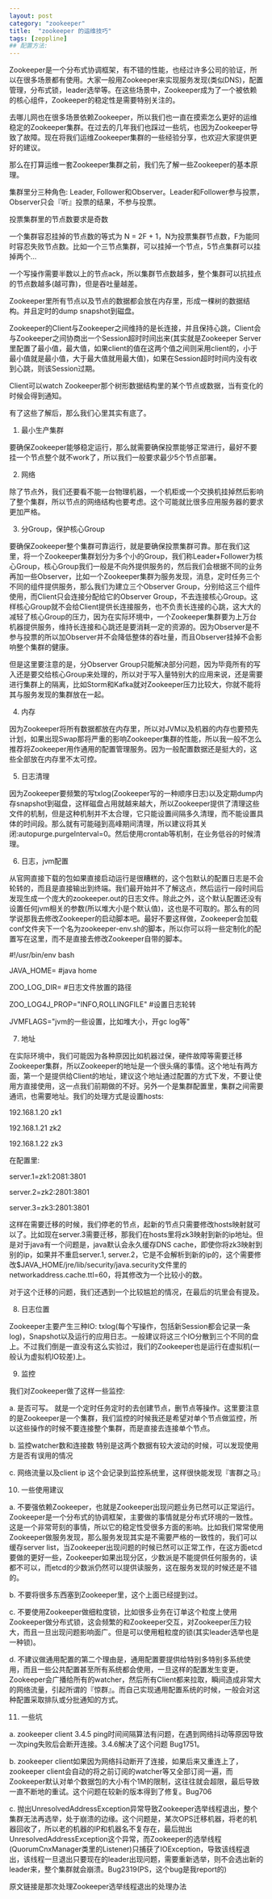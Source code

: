 ```yaml
---
layout: post
category: "zookeeper"
title:  "zookeeper 的运维技巧"
tags: [zeppline]
## 配置方法:
---
```

Zookeeper是一个分布式协调框架，有不错的性能，也经过许多公司的验证，所以在很多场景都有使用。大家一般用Zookeeper来实现服务发现(类似DNS)，配置管理，分布式锁，leader选举等。在这些场景中，Zookeeper成为了一个被依赖的核心组件，Zookeeper的稳定性是需要特别关注的。

去哪儿网也在很多场景依赖Zookeeper，所以我们也一直在摸索怎么更好的运维稳定的Zookeeper集群。在过去的几年我们也踩过一些坑，也因为Zookeeper导致了故障。现在将我们运维Zookeeper集群的一些经验分享，也欢迎大家提供更好的建议。



那么在打算运维一套Zookeeper集群之前，我们先了解一些Zookeeper的基本原理。

集群里分三种角色: Leader, Follower和Observer。Leader和Follower参与投票，Observer只会『听』投票的结果，不参与投票。

投票集群里的节点数要求是奇数

一个集群容忍挂掉的节点数的等式为 N = 2F + 1，N为投票集群节点数，F为能同时容忍失败节点数。比如一个三节点集群，可以挂掉一个节点，5节点集群可以挂掉两个...

一个写操作需要半数以上的节点ack，所以集群节点数越多，整个集群可以抗挂点的节点数越多(越可靠)，但是吞吐量越差。

Zookeeper里所有节点以及节点的数据都会放在内存里，形成一棵树的数据结构。并且定时的dump snapshot到磁盘。

Zookeeper的Client与Zookeeper之间维持的是长连接，并且保持心跳，Client会与Zookeeper之间协商出一个Session超时时间出来(其实就是Zookeeper Server里配置了最小值，最大值，如果client的值在这两个值之间则采用client的，小于最小值就是最小值，大于最大值就用最大值)，如果在Session超时时间内没有收到心跳，则该Session过期。

Client可以watch Zookeeper那个树形数据结构里的某个节点或数据，当有变化的时候会得到通知。



有了这些了解后，那么我们心里其实有底了。



1. 最小生产集群

要确保Zookeeper能够稳定运行，那么就需要确保投票能够正常进行，最好不要挂一个节点整个就不work了，所以我们一般要求最少5个节点部署。



2. 网络

除了节点外，我们还要看不能一台物理机器，一个机柜或一个交换机挂掉然后影响了整个集群，所以节点的网络结构也要考虑。这个可能就比很多应用服务器的要求更加严格。



3. 分Group，保护核心Group

要确保Zookeeper整个集群可靠运行，就是要确保投票集群可靠。那在我们这里，将一个Zookeeper集群划分为多个小的Group，我们称Leader+Follower为核心Group，核心Group我们一般是不向外提供服务的，然后我们会根据不同的业务再加一些Observer，比如一个Zookeeper集群为服务发现，消息，定时任务三个不同的组件提供服务，那么我们为建立三个Observer Group，分别给这三个组件使用，而Client只会连接分配给它的Observer Group，不去连接核心Group。这样核心Group就不会给Client提供长连接服务，也不负责长连接的心跳，这大大的减轻了核心Group的压力，因为在实际环境中，一个Zookeeper集群要为上万台机器提供服务，维持长连接和心跳还是要消耗一定的资源的。因为Observer是不参与投票的所以加Observer并不会降低整体的吞吐量，而且Observer挂掉不会影响整个集群的健康。

但是这里要注意的是，分Observer Group只能解决部分问题，因为毕竟所有的写入还是要交给核心Group来处理的，所以对于写入量特别大的应用来说，还是需要进行集群上的隔离，比如Storm和Kafka就对Zookeeper压力比较大，你就不能将其与服务发现的集群放在一起。



4. 内存

因为Zookeeper将所有数据都放在内存里，所以对JVM以及机器的内存也要预先计划，如果出现Swap那将严重的影响Zookeeper集群的性能，所以我一般不怎么推荐将Zookeeper用作通用的配置管理服务。因为一般配置数据还是挺大的，这些全部放在内存里不太可控。



5. 日志清理

因为Zookeeper要频繁的写txlog(Zookeeper写的一种顺序日志)以及定期dump内存snapshot到磁盘，这样磁盘占用就越来越大，所以Zookeeper提供了清理这些文件的机制，但是这种机制并不太合理，它只能设置间隔多久清理，而不能设置具体的时间段。那么就有可能碰到高峰期间清理，所以建议将其关闭:autopurge.purgeInterval=0。然后使用crontab等机制，在业务低谷的时候清理。



6. 日志，jvm配置

从官网直接下载的包如果直接启动运行是很糟糕的，这个包默认的配置日志是不会轮转的，而且是直接输出到终端。我们最开始并不了解这点，然后运行一段时间后发现生成一个庞大的zookeeper.out的日志文件。除此之外，这个默认配置还没有设置任何jvm相关的参数(所以堆大小是个默认值)，这也是不可取的。那么有的同学说那我去修改Zookeeper的启动脚本吧。最好不要这样做，Zookeeper会加载conf文件夹下一个名为zookeeper-env.sh的脚本，所以你可以将一些定制化的配置写在这里，而不是直接去修改Zookeeper自带的脚本。

#!/usr/bin/env bash



JAVA_HOME= #java home

ZOO_LOG_DIR= #日志文件放置的路径

ZOO_LOG4J_PROP="INFO,ROLLINGFILE" #设置日志轮转

JVMFLAGS="jvm的一些设置，比如堆大小，开gc log等"



7. 地址

在实际环境中，我们可能因为各种原因比如机器过保，硬件故障等需要迁移Zookeeper集群，所以Zookeeper的地址是一个很头痛的事情。这个地址有两方面，第一个是提供给Client的地址，建议这个地址通过配置的方式下发，不要让使用方直接使用，这一点我们前期做的不好。另外一个是集群配置里，集群之间需要通讯，也需要地址。我们的处理方式是设置hosts:

192.168.1.20 zk1

192.168.1.21 zk2

192.168.1.22 zk3

在配置里:

server.1=zk1:2081:3801

server.2=zk2:2801:3801

server.3=zk3:2801:3801

这样在需要迁移的时候，我们停老的节点，起新的节点只需要修改hosts映射就可以了。比如现在server.3需要迁移，那我们在hosts里将zk3映射到新的ip地址。但是对于java有一个问题是，java默认会永久缓存DNS cache，即使你将zk3映射到别的ip，如果并不重启server.1, server.2，它是不会解析到新的ip的，这个需要修改$JAVA_HOME/jre/lib/security/java.security文件里的networkaddress.cache.ttl=60，将其修改为一个比较小的数。

对于这个迁移的问题，我们还遇到一个比较尴尬的情况，在最后的坑里会有提及。



8. 日志位置

Zookeeper主要产生三种IO: txlog(每个写操作，包括新Session都会记录一条log)，Snapshot以及运行的应用日志。一般建议将这三个IO分散到三个不同的盘上。不过我们倒是一直没有这么实验过，我们的Zookeeper也是运行在虚拟机(一般认为虚拟机IO较差)上。



9. 监控

我们对Zookeeper做了这样一些监控:

a. 是否可写。 就是一个定时任务定时的去创建节点，删节点等操作。这里要注意的是Zookeeper是一个集群，我们监控的时候我还是希望对单个节点做监控，所以这些操作的时候不要连接整个集群，而是直接去连接单个节点。

b. 监控watcher数和连接数 特别是这两个数据有较大波动的时候，可以发现使用方是否有误用的情况

c. 网络流量以及client ip 这个会记录到监控系统里，这样很快能发现『害群之马』



10. 一些使用建议

a. 不要强依赖Zookeeper，也就是Zookeeper出现问题业务已然可以正常运行。Zookeeper是一个分布式的协调框架，主要做的事情就是分布式环境的一致性。这是一个非常苛刻的事情，所以它的稳定性受很多方面的影响。比如我们常常使用Zookeeper做服务发现，那么服务发现其实是不需要严格的一致性的，我们可以缓存server list，当Zookeeper出现问题的时候已然可以正常工作，在这方面etcd要做的更好一些，Zookeeper如果出现分区，少数派是不能提供任何服务的，读都不可以，而etcd的少数派仍然可以提供读服务，这在服务发现的时候还是不错的。



b. 不要将很多东西塞到Zookeeper里，这个上面已经提到过。



c. 不要使用Zookeeper做细粒度锁，比如很多业务在订单这个粒度上使用Zookeeper做分布式锁，这会频繁的和Zookeeper交互，对Zookeeper压力较大，而且一旦出现问题影响面广。但是可以使用粗粒度的锁(其实leader选举也是一种锁)。



d. 不建议做通用配置的第二个理由是，通用配置要提供给特别多特别多系统使用，而且一些公共配置甚至所有系统都会使用，一旦这样的配置发生变更，Zookeeper会广播给所有的watcher，然后所有Client都来拉取，瞬间造成非常大的网络流量，引起所谓的『惊群』。而自己实现通用配置系统的时候，一般会对这种配置采取排队或分批通知的方式。



11. 一些坑

a. zookeeper client 3.4.5 ping时间间隔算法有问题，在遇到网络抖动等原因导致一次ping失败后会断开连接。3.4.6解决了这个问题 Bug1751。



b. zookeeper client如果因为网络抖动断开了连接，如果后来又重连上了，zookeeper client会自动的将之前订阅的watcher等又全部订阅一遍，而Zookeeper默认对单个数据包的大小有个1M的限制，这往往就会超限，最后导致一直不断地的重试。这个问题在较新的版本得到了修复。Bug706



c. 抛出UnresolvedAddressException异常导致Zookeeper选举线程退出，整个集群无法再选举，处于崩溃的边缘。这个问题是，某次OPS迁移机器，将老的机器回收了，所以老的机器的IP和机器名不复存在，最后抛出UnresolvedAddressException这个异常，而Zookeeper的选举线程(QuorumCnxManager类里的Listener)只捕获了IOException，导致该线程退出，该线程一旦退出只要现在的leader出现问题，需要重新选举，则不会选出新的leader来，整个集群就会崩溃。Bug2319(PS，这个bug是我report的)



原文链接是那次处理Zookeeper选举线程退出的处理办法
